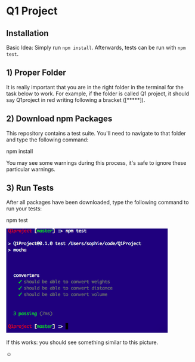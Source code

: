# Q1 Project

## Installation

Basic Idea: Simply run `npm install`. Afterwards, tests can be run with `npm test`.

## 1) Proper Folder

It is really important that you are in the right folder in the terminal for the task below to work. For example, if the folder is called Q1 project, it should say Q1project in red writing following a bracket ([*****]). 


## 2) Download npm Packages

This repository contains a test suite. You'll need to navigate to that folder and type the following command:

npm install

You may see some warnings during this process, it's safe to ignore these particular warnings.


## 3) Run Tests
After all packages have been downloaded, type the following command to run your tests:

npm test

![Conversion Page](Q1projecttesting.jpg) 

If this works: you should see something similar to this picture. 

☺

 